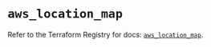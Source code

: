 # `aws_location_map`

Refer to the Terraform Registry for docs: [`aws_location_map`](https://registry.terraform.io/providers/hashicorp/aws/4.54.0/docs/resources/location_map).
